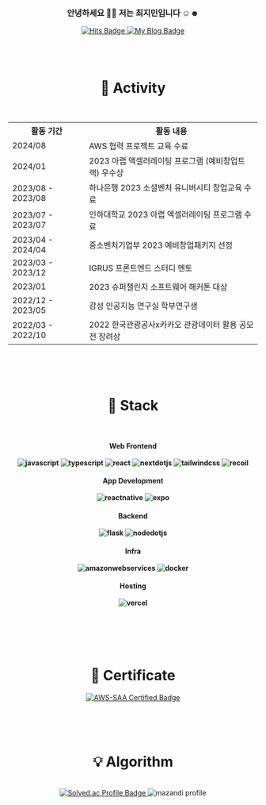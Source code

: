 <br>
<h3 align="center"> 안녕하세요 👋🏻 저는 최지민입니다 ☺︎☻</h3>

<div align="center">
  <a href="https://hits.seeyoufarm.com">
<img src="https://hits.seeyoufarm.com/api/count/incr/badge.svg?url=https%3A%2F%2Fgithub.com%2Fmin-0&count_bg=%23B0E0E6&title_bg=%23A6D4FF&icon=github.svg&icon_color=%23000000&title=hits&edge_flat=false" alt="Hits Badge" />
  </a>
  <a href="https://codingcoco.tistory.com/">
    <img src="https://img.shields.io/badge/My tech blog-FF8246?style=flat-square&logo=GitHub Sponsors&logoColor=white" alt="My Blog Badge" />
  </a>
</div>
<br><br><br>
<h1 align="center">🌴 Activity  </h1>
<br>
<div align="center">
<table>
  <tr>
    <th>활동 기간</th>
    <th>활동 내용</th>
  </tr>
 <tr>
    <td>2024/08</td>
    <td>AWS 협력 프로젝트 교육 수료</td>
  </tr>
  <tr>
    <td>2024/01</td>
    <td>2023 아랩 액셀러레이팅 프로그램 (예비창업트랙) 우수상</td>
  </tr>
  <tr>
    <td>2023/08 - 2023/08</td>
    <td>하나은행 2023 소셜벤처 유니버시티 창업교육 수료</td>
  </tr>
  <tr>
    <td>2023/07 - 2023/07</td>
    <td>인하대학교 2023 아랩 엑셀러레이팅 프로그램 수료</td>
  </tr>
  <tr>
    <td>2023/04 - 2024/04</td>
    <td>중소벤처기업부 2023 예비창업패키지 선정</td>
  </tr>
  <tr>
    <td>2023/03 - 2023/12</td>
    <td>IGRUS 프론트엔드 스터디 멘토</td>
  </tr>
  <tr>
    <td>2023/01</td>
    <td>2023 슈퍼챌린지 소프트웨어 해커톤 대상</td>
  </tr>
  <tr>
    <td>2022/12 - 2023/05</td>
    <td>감성 인공지능 연구실 학부연구생</td>
  </tr>
  <tr>
    <td>2022/03 - 2022/10</td>
    <td>2022 한국관광공사x카카오 관광데이터 활용 공모전 장려상</td>
  </tr>
</table>
</div>

<br><br><br>
<h1 align="center">🎨 Stack </h1>
<br>
 <h4 align="center"> Web Frontend
<br><br>
<img alt="javascript" src ="https://img.shields.io/badge/javascript-F7DF1E.svg?&style=for-the-badge&logo=javascript&logoColor=white"/>
<img alt="typescript" src ="https://img.shields.io/badge/typescript-3178C6.svg?&style=for-the-badge&logo=typescript&logoColor=white"/>
<img alt="react" src ="https://img.shields.io/badge/react-61DAFB.svg?&style=for-the-badge&logo=react&logoColor=white"/>
<img alt="nextdotjs" src ="https://img.shields.io/badge/next.js-000000.svg?&style=for-the-badge&logo=nextdotjs&logoColor=white"/>
<img alt="tailwindcss" src ="https://img.shields.io/badge/tailwindcss-06B6D4.svg?&style=for-the-badge&logo=tailwindcss&logoColor=white"/>
<img alt="recoil" src ="https://img.shields.io/badge/recoil-3578E5.svg?&style=for-the-badge&logo=recoil&logoColor=white"/>

<h4 align="center"> App Development  
<br><br>
<img alt="reactnative" src ="https://img.shields.io/badge/reactnative-61DAFB.svg?&style=for-the-badge&logo=react&logoColor=white"/>
<img alt="expo" src ="https://img.shields.io/badge/expo-000000.svg?&style=for-the-badge&logo=expo&logoColor=white"/>

<h4 align="center"> Backend
<br><br>
<img alt="flask" src ="https://img.shields.io/badge/flask-000000.svg?&style=for-the-badge&logo=flask&logoColor=white"/>
<img alt="nodedotjs" src ="https://img.shields.io/badge/node.js-5FA04E.svg?&style=for-the-badge&logo=nodedotjs&logoColor=white"/>


<h4 align="center"> Infra
<br><br>
<img alt="amazonwebservices" src ="https://img.shields.io/badge/aws-232F3E.svg?&style=for-the-badge&logo=amazonwebservices&logoColor=white"/>
<img alt="docker" src ="https://img.shields.io/badge/docker-2496ED.svg?&style=for-the-badge&logo=docker&logoColor=white"/>


<h4 align="center"> Hosting 
<br><br>
<img alt="vercel" src ="https://img.shields.io/badge/vercel-000000.svg?&style=for-the-badge&logo=vercel&logoColor=white"/>


<br><br><br><br>

<h1 align="center">🪪 Certificate </h1>
<div align="center">

[![AWS-SAA Certified Badge](https://images.credly.com/size/180x180/images/0e284c3f-5164-4b21-8660-0d84737941bc/image.png)](https://www.credly.com/badges/cea8127c-56f2-477b-8f3f-b2e8376f9512/public_url)
</div>

<br><br><br>
<h1 align="center">💡 Algorithm </h1>
<br>

<div align="center">
  <a href="https://solved.ac/tangbole">
    <img src="http://mazassumnida.wtf/api/v2/generate_badge?boj=tangbole" alt="Solved.ac Profile Badge"/>
  </a>
  <img src="http://mazandi.herokuapp.com/api?handle=tangbole&theme=warm" alt="mazandi profile"/>
</div>


<br>
<br>
<br>
<br>

